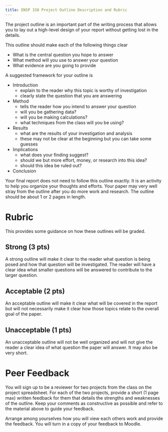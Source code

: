 ```yaml
---
title: ENSP 338 Project Outline Description and Rubric
---
```


The project outline is an important part of the writing process that
allows you to lay out a high-level design of your report without getting
lost in the details.

This outline should make each of the following things clear

- What is the central question you hope to answer
- What method will you use to answer your question
- What evidence are you going to provide

A suggested framework for your outline is

- Introduction
    - explain to the reader why this topic is worthy of investigation
    - clearly state the question that you are answering
- Method
    - tells the reader how you intend to answer your question
    - will you be gathering data?
    - will you be making calculations?
    - what techniques from the class will you be using?
- Results
    - what are the results of your investigation and analysis
    - these may not be clear at the beginning but you can take some
      guesses
- Implications
    - what does your finding suggest?
    - should we but more effort, money, or research into this idea?
    - should this idea be ruled out?
- Conclusion

Your final report does not need to follow this outline exactly.  It is
an activity to help you organize your thoughts and efforts.  Your paper
may very well stray from the outline after you do more work and
research.  The outline should be about 1 or 2 pages in length.


# Rubric

This provides some guidance on how these outlines will be graded.

## Strong (3 pts)

A strong outline will make it clear to the reader what question is being
posed and how that question will be investigated.  The reader will have
a clear idea what smaller questions will be answered to contribute to
the larger question.

## Acceptable (2 pts)

An acceptable outline will make it clear what will be covered in the
report but will not necessarily make it clear how those topics relate to
the overall goal of the paper.

## Unacceptable (1 pts)

An unacceptable outline will not be well organized and will not give the
reader a clear idea of what question the paper will answer.  It may also
be very short.

# Peer Feedback

You will sign up to be a reviewer for two projects from the class on the
project spreadsheet.  For each of the two projects, provide a short (1
page max) written feedback for them that details the strengths and
weaknesses of the outline.  Keep your comments as constructive as
possible and refer to the material above to guide your feedback.

Arrange among yourselves how you will view each others work and provide
the feedback.  You will turn in a copy of your feedback to Moodle.
